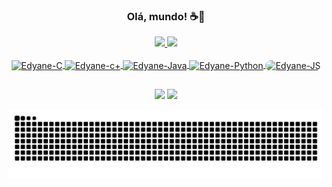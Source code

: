 ### <div align="center"> Olá, mundo! ☕🍩 </div>

<!--
**Edyane/Edyane** is a ✨ _special_ ✨ repository because its `README.md` (this file) appears on your GitHub profile.

Here are some ideas to get you started:

- 🔭 I’m currently working on ...
- 🌱 I’m currently learning ...
- 👯 I’m looking to collaborate on ...
- 🤔 I’m looking for help with ...
- 💬 Ask me about ...
- 📫 How to reach me: ...
- 😄 Pronouns: ...
- ⚡ Fun fact: ...
-->

<div align="center">
  <a href="https://github.com/Edyane">
  <img height="150em" src="https://github-readme-stats.vercel.app/api?username=edyane&show_icons=true&theme=tokyonight&include_all_commits=true&count_private=true"/>
  <img height="150em" src="https://github-readme-stats.vercel.app/api/top-langs/?username=edyane&layout=compact&langs_count=7&theme=drakula"/>
</div>
<div align="center" style="display: inline_block"><br>
  <img align="center" alt="Edyane-C" height="45" width="45" src="https://cdn.jsdelivr.net/gh/devicons/devicon/icons/c/c-plain.svg">
  <img align="center" alt="Edyane-c+" height="45" width="45" src="https://cdn.jsdelivr.net/gh/devicons/devicon/icons/cplusplus/cplusplus-plain.svg">
  <img align="center" alt="Edyane-Java" height="45" width="45" src="https://cdn.jsdelivr.net/gh/devicons/devicon/icons/java/java-original.svg">
  <img align="center" alt="Edyane-Python" height="45" width="45" src="https://cdn.jsdelivr.net/gh/devicons/devicon/icons/python/python-original.svg">
  <img align="center" alt="Edyane-JS" height="45" width="45" src="https://cdn.jsdelivr.net/gh/devicons/devicon/icons/javascript/javascript-original.svg"
  <img align="center" alt="Edyane-pic" height="170" style="border-radius:100px;"  src="https://cdn.discordapp.com/attachments/884155938985111702/920296105403629598/nene_quase_rindinho.png" style="border-radius: 1px solid">
  
  ##
  
  <div> 
  <a href = "mailto:edyanealves@gmail.com"><img src="https://img.shields.io/badge/-Gmail-%23333?style=for-the-badge&logo=gmail&logoColor=white" target="_blank"></a>
  <a href="https://www.linkedin.com/in/edyanealves/" target="_blank"><img src="https://img.shields.io/badge/-LinkedIn-%230077B5?style=for-the-badge&logo=linkedin&logoColor=white" target="_blank"></a> 
 
    
  ![Snake animation](https://github.com/edyane/edyane/blob/output/github-contribution-grid-snake.svg)
